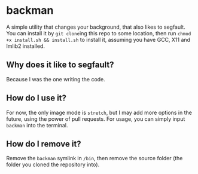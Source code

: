 # backman
A simple utility that changes your background, that also likes to segfault.
You can install it by `git clone`ing this repo to some location, then run `chmod +x install.sh && install.sh` to install it, assuming you have GCC, X11 and Imlib2 installed.

## Why does it like to segfault?
Because I was the one writing the code.

## How do I use it?
For now, the only image mode is `stretch`, but I may add more options in the future, using the power of pull requests.
For usage, you can simply input `backman` into the terminal.

## How do I remove it?
Remove the `backman` symlink in `/bin`, then remove the source folder (the folder you cloned the repository into).